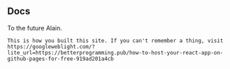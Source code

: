 ## Docs

To the future Alain.

```text
This is how you built this site. If you can't remember a thing, visit https://googleweblight.com/?lite_url=https://betterprogramming.pub/how-to-host-your-react-app-on-github-pages-for-free-919ad201a4cb
```